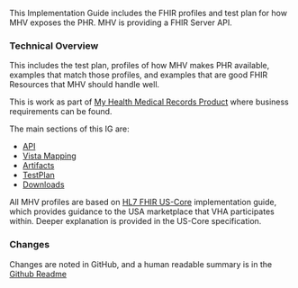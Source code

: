 
This Implementation Guide includes the FHIR profiles and  test plan for how MHV exposes the PHR. MHV is providing a FHIR Server API.

### Technical Overview

This includes the test plan, profiles of how MHV makes PHR available, examples that match those profiles, and examples that are good FHIR Resources that MHV should handle well.

This is work as part of [My Health Medical Records Product](https://github.com/department-of-veterans-affairs/va.gov-team/tree/master/products/health-care/digital-health-modernization/mhv-to-va.gov/medical-records) where business requirements can be found.

The main sections of this IG are:

- [API](api.html)
- [Vista Mapping](background.html)
- [Artifacts](artifacts.html)
- [TestPlan](testplan.html)
- [Downloads](downloads.html)

All MHV profiles are based on [HL7 FHIR US-Core](http://hl7.org/fhir/us/core/STU5.0.1/index.html) implementation guide, which provides guidance to the USA marketplace that VHA participates within.  Deeper explanation is provided in the US-Core specification.

### Changes

Changes are noted in GitHub, and a human readable summary is in the [Github Readme](https://github.com/department-of-veterans-affairs/mhv-fhir-phr-mapping#readme)
